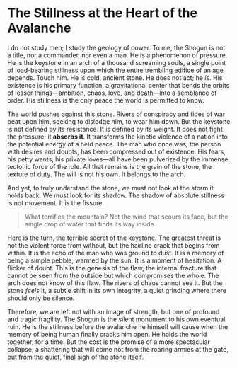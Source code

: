 # The Stillness at the Heart of the Avalanche

I do not study men; I study the geology of power. To me, the Shogun is not a title, nor a commander, nor even a man. He is a phenomenon of pressure. He is the keystone in an arch of a thousand screaming souls, a single point of load-bearing stillness upon which the entire trembling edifice of an age depends. Touch him. He is cold, ancient stone. He does not act; he *is*. His existence is his primary function, a gravitational center that bends the orbits of lesser things—ambition, chaos, love, and death—into a semblance of order. His stillness is the only peace the world is permitted to know.

The world pushes against this stone. Rivers of conspiracy and tides of war beat upon him, seeking to dislodge him, to wear him down. But the keystone is not defined by its resistance. It is defined by its weight. It does not fight the pressure; it **absorbs it**. It transforms the kinetic violence of a nation into the potential energy of a held peace. The man who once was, the person with desires and doubts, has been compressed out of existence. His fears, his petty wants, his private loves—all have been pulverized by the immense, tectonic force of the role. All that remains is the grain of the stone, the texture of duty. The will is not his own. It belongs to the arch.

And yet, to truly understand the stone, we must not look at the storm it holds back. We must look for its shadow. The shadow of absolute stillness is not movement. It is the fissure.

> What terrifies the mountain? Not the wind that scours its face, but the single drop of water that finds its way inside.

Here is the turn, the terrible secret of the keystone. The greatest threat is not the violent force from without, but the hairline crack that begins from within. It is the echo of the man who was ground to dust. It is a memory of being a simple pebble, warmed by the sun. It is a moment of hesitation. A flicker of doubt. This is the genesis of the flaw, the internal fracture that cannot be seen from the outside but which compromises the whole. The arch does not know of this flaw. The rivers of chaos cannot see it. But the stone *feels* it, a subtle shift in its own integrity, a quiet grinding where there should only be silence.

Therefore, we are left not with an image of strength, but one of profound and tragic fragility. The Shogun is the silent monument to his own eventual ruin. He is the stillness before the avalanche he himself will cause when the memory of being human finally cracks him open. He holds the world together, for a time. But the cost is the promise of a more spectacular collapse, a shattering that will come not from the roaring armies at the gate, but from the quiet, final sigh of the stone itself.